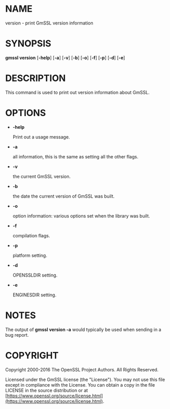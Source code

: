 # NAME

version - print GmSSL version information

# SYNOPSIS

**gmssl version**
\[**-help**\]
\[**-a**\]
\[**-v**\]
\[**-b**\]
\[**-o**\]
\[**-f**\]
\[**-p**\]
\[**-d**\]
\[**-e**\]

# DESCRIPTION

This command is used to print out version information about GmSSL.

# OPTIONS

- **-help**

    Print out a usage message.

- **-a**

    all information, this is the same as setting all the other flags.

- **-v**

    the current GmSSL version.

- **-b**

    the date the current version of GmSSL was built.

- **-o**

    option information: various options set when the library was built.

- **-f**

    compilation flags.

- **-p**

    platform setting.

- **-d**

    OPENSSLDIR setting.

- **-e**

    ENGINESDIR setting.

# NOTES

The output of **gmssl version -a** would typically be used when sending
in a bug report.

# COPYRIGHT

Copyright 2000-2016 The OpenSSL Project Authors. All Rights Reserved.

Licensed under the GmSSL license (the "License").  You may not use
this file except in compliance with the License.  You can obtain a copy
in the file LICENSE in the source distribution or at
[https://www.openssl.org/source/license.html](https://www.openssl.org/source/license.html).

